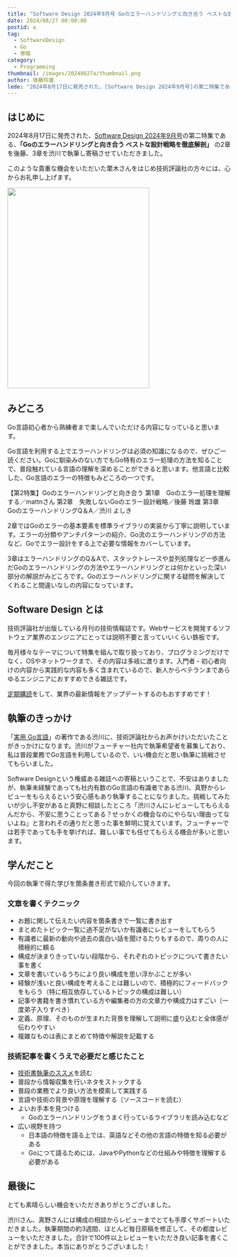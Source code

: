 ```yaml
---
title: "Software Design 2024年9月号 Goのエラーハンドリングと向き合う ベストな設計戦略を徹底解剖を寄稿しました"
date: 2024/08/27 00:00:00
postid: a
tag:
  - SoftwareDesign
  - Go
  - 寄稿
category:
  - Programming
thumbnail: /images/20240827a/thumbnail.png
author: 後藤玲雄
lede: "2024年8月17日に発売された、[Software Design 2024年9月号]の第二特集である、「Goのエラーハンドリングと向き合う  ベストな設計戦略を徹底解剖」 の2章を後藤、3章を渋川で執筆し寄稿させていただきました。"
---
```


## はじめに

2024年8月17日に発売された、[Software Design 2024年9月号](https://gihyo.jp/magazine/SD/archive/2024/202409)の第二特集である、**「Goのエラーハンドリングと向き合う  ベストな設計戦略を徹底解剖」** の2章を後藤、3章を渋川で執筆し寄稿させていただきました。

このような貴重な機会をいただいた栗木さんをはじめ技術評論社の方々には、心からお礼申し上げます。

<img src="/images/20240827a/image.png" alt="" width="320" height="452" loading="lazy">

## みどころ

Go言語初心者から熟練者まで楽しんでいただける内容になっていると思います。

Go言語を利用する上でエラーハンドリングは必須の知識になるので、ぜひご一読ください。Goに馴染みのない方でもGo特有のエラー処理の方法を知ることで、普段触れている言語の理解を深めることができると思います。他言語と比較した、Go言語のエラーの特徴もみどころの一つです。

【第2特集】Goのエラーハンドリングと向き合う
第1章　Goのエラー処理を理解する／mattnさん
第2章　失敗しないGoのエラー設計戦略／後藤 玲雄
第3章　GoのエラーハンドリングQ＆A／渋川 よしき

2章ではGoのエラーの基本要素を標準ライブラリの実装から丁寧に説明しています。エラーの分類やアンチパターンの紹介、Go流のエラーハンドリングの方法など、Goでエラー設計をする上で必要な情報をカバーしています。

3章はエラーハンドリングのQ＆Aで、スタックトレースや並列処理など一歩進んだGoのエラーハンドリングの方法やエラーハンドリングとは何かといった深い部分の解説がみどころです。Goのエラーハンドリングに関する疑問を解決してくれること間違いなしの内容になっています。

## Software Design とは

技術評論社が出版している月刊の技術情報誌です。Webサービスを開発するソフトウェア業界のエンジニアにとっては説明不要と言っていいくらい鉄板です。

毎月様々なテーマについて特集を組んで取り扱っており、プログラミングだけでなく、OSやネットワークまで、その内容は多岐に渡ります。入門者・初心者向けの内容から実践的な内容も多く含まれているので、新人からベテランまであらゆるエンジニアにおすすめできる雑誌です。

[定期購読](https://www.fujisan.co.jp/product/1535/?tt=opt&gad_source=1&gclid=CjwKCAjwoJa2BhBPEiwA0l0ImNtJPU8-qPk3sAeCDs0DBF7p_5a5Do0DlzA_EwQ01jfqNWn-xcsG8hoCAJwQAvD_BwE)をして、業界の最新情報をアップデートするのもおすすめです！

## 執筆のきっかけ

「[実用 Go言語](https://www.oreilly.co.jp/books/9784873119694/)」の著作である渋川に、技術評論社からお声かけいただいたことがきっかけになります。渋川がフューチャー社内で執筆希望者を募集しており、私は普段業務でGo言語を利用しているので、いい機会だと思い執筆に挑戦させてもらいました。

Software Designという権威ある雑誌への寄稿ということで、不安はありましたが、執筆未経験であっても社内有数のGo言語の有識者である渋川、真野からレビューをもらえるという安心感もあり執筆することになりました。挑戦してみたいが少し不安があると真野に相談したところ「渋川さんにレビューしてもらえるんだから、不安に思うことってある？せっかくの機会なのにやらない理由ってないよね」と言われその通りだと思った事を鮮明に覚えています。フューチャーでは若手であっても手を挙げれば、難しい事でも任せてもらえる機会が多いと思います。

## 学んだこと

今回の執筆で得た学びを箇条書き形式で紹介していきます。

### 文章を書くテクニック

- お題に関して伝えたい内容を箇条書きで一覧に書き出す
- まとめたトピック一覧に過不足がないか有識者にレビューをしてもらう
- 有識者に最新の動向や過去の面白い話を聞けるたりもするので、周りの人に積極的に頼る
- 構成が決まりきっていない段階から、それぞれのトピックについて書きたい事を書く
- 文章を書いているうちにより良い構成を思い浮かぶことが多い
- 経験が浅いと良い構成を考えることは難しいので、積極的にフィードバックをもらう（特に相互依存しているトピックの構成は難しい）
- 記事や書籍を書き慣れている方や編集者の方の文章力や構成力はすごい（一度弟子入りすべき）
- 定義、原理、そのものが生まれた背景を理解して説明に盛り込むと全体感が伝わりやすい
- 複雑なものは表にまとめて特徴や解説を記載する

### 技術記事を書くうえで必要だと感じたこと

- [技術書執筆のススメ](https://future-architect.github.io/articles/20240403a/)を読む
- 普段から情報収集を行いネタをストックする
- 普段の業務でより良い方法を模索して実践する
- 言語や技術の背景や原理を理解する（ソースコードを読む）
- よいお手本を見つける
  - Goのエラーハンドリングをうまく行っているライブラリを読み込むなど
- 広い視野を持つ
  - 日本語の特徴を語る上では、英語などその他の言語の特徴を知る必要がある
  - Goにつて語るためには、JavaやPythonなどの仕組みや特徴を理解する必要がある

## 最後に

とても素晴らしい機会をいただきありがとうございました。

渋川さん、真野さんには構成の相談からレビューまでとても手厚くサポートいただきました。執筆期間の約3週間、ほとんど毎日原稿を修正して、その都度レビューをいただきました。合計で100件以上レビューをいただき良い記事を書くことができました。本当にありがとうございました！
